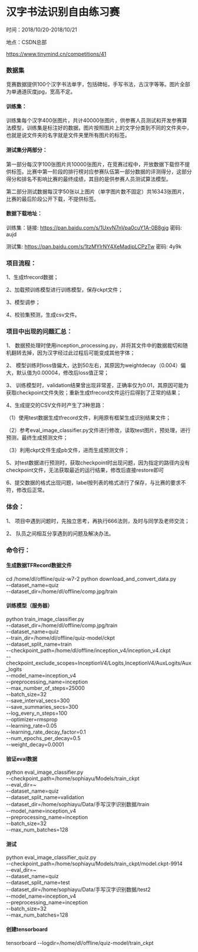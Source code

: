# 汉字书法识别自由练习赛
时间：2018/10/20-2018/10/21

地点：CSDN总部

https://www.tinymind.cn/competitions/41


### 数据集
竞赛数据提供100个汉字书法单字，包括碑帖，手写书法，古汉字等等。图片全部为单通道灰度jpg，宽高不定。

#### 训练集：

训练集每个汉字400张图片，共计40000张图片，供参赛人员测试和开发参赛算法模型，训练集是标注好的数据，图片按照图片上的文字分类到不同的文件夹中，也就是说文件夹的名字就是文件夹里所有图片的标签。

#### 测试集分两部分：

第一部分每汉字100张图片共10000张图片，在竞赛过程中，开放数据下载但不提供标签。比赛中第一阶段的排行榜对应参赛队伍第一部分数据的评测得分，这部分得分和排名不影响比赛的最终成绩，其目的是供参赛人员测试算法模型。

第二部分测试数据每汉字50张以上图片（单字图片数不固定）共16343张图片，比赛的最后阶段公开下载，不提供标签。

#### 数据下载地址：

训练集：链接: <https://pan.baidu.com/s/1UxvN7nVpa0cuY1A-0B8gjg> 密码: aujd

测试集: <https://pan.baidu.com/s/1tzMYlrNY4XeMadipLCPzTw> 密码: 4y9k

### 项目流程：

1、生成tfrecord数据；

2、加载预训练模型进行训练模型，保存ckpt文件；

3、模型调参；

4、校验集预测，生成csv文件。

### 项目中出现的问题汇总：

1、  数据预处理时使用inception_processing.py，并将其文件中的数据裁切和随机翻转去掉，因为汉字经过此过程后可能变成其他字体；

2、  模型训练时loss值偏大，达到50左右，其原因为weightdecay（0.004）偏大，默认值为0.00004，修改后loss值正常；

3、  训练模型时，validation结果曾出现非常差，正确率仅为0.01，其原因可能为获取checkpoint文件失败；重新生成tfrecord文件运行后得到了正常的结果；

4、生成提交的CSV文件时产生了3种思路：

（1）使用test数据生成tfrecord文件，利用原有框架生成识别结果文件；

（2）参考eval_image_classifier.py文件进行修改，读取test图片，预处理，进行预测，最终生成预测文件；

（3）利用ckpt文件生成pb文件，进而生成预测文件；

5、对test数据进行预测时，获取checkpoint时出现问题，因为指定的路径内没有checkpoint文件，无法获取最近的运行结果，修改后直接restore即可

6、提交数据的格式出现问题，label按列表的格式进行了保存，与比赛的要求不符，修改后正常。

### 体会：

1、  项目中遇到问题时，先独立思考，再执行666法则，及时与同学及老师交流；

2、  队员之间相互分享遇到的问题及解决办法。

### 命令行：

#### 生成数据TFRecord数据文件

cd /home/dl/offline/quiz-w7-2
python download_and_convert_data.py \
​    --dataset_name=quiz \
​    --dataset_dir=/home/dl/offline/comp.jpg/train

#### 训练模型（服务器）

python train_image_classifier.py \
  --dataset_dir=/home/dl/offline/comp.jpg/train \
  --dataset_name=quiz \
  --train_dir=/home/dl/offline/quiz-model/ckpt \
  --dataset_split_name=train \
  --checkpoint_path=/home/dl/offline/inception_v4/inception_v4.ckpt \
  --checkpoint_exclude_scopes=InceptionV4/Logits,InceptionV4/AuxLogits/Aux_logits \
  --model_name=inception_v4 \
  --preprocessing_name=inception \
  --max_number_of_steps=25000 \
  --batch_size=32 \
  --save_interval_secs=300 \
  --save_summaries_secs=300 \
  --log_every_n_steps=100 \
  --optimizer=rmsprop \
  --learning_rate=0.05 \
  --learning_rate_decay_factor=0.1 \
  --num_epochs_per_decay=0.5 \
  --weight_decay=0.0001

#### 验证eval数据

python eval_image_classifier.py \
  --checkpoint_path=/home/sophiayu/Models/train_ckpt \
  --eval_dir=~ \
  --dataset_name=quiz \
  --dataset_split_name=validation \
  --dataset_dir=/home/sophiayu/Data/手写汉字识别数据/train \
  --model_name=inception_v4 \
  --preprocessing_name=inception \
  --batch_size=32 \
  --max_num_batches=128

#### 测试

python eval_image_classifier_quiz.py \
  --checkpoint_path=/home/sophiayu/Models/train_ckpt/model.ckpt-9914 \
  --eval_dir=~ \
  --dataset_name=quiz \
  --dataset_split_name=test \
  --dataset_dir=/home/sophiayu/Data/手写汉字识别数据/test2 \
  --model_name=inception_v4 \
  --preprocessing_name=inception \
  --batch_size=32 \
  --max_num_batches=128

#### 创建tensorboard 

tensorboard --logdir=/home/dl/offline/quiz-model/train_ckpt




